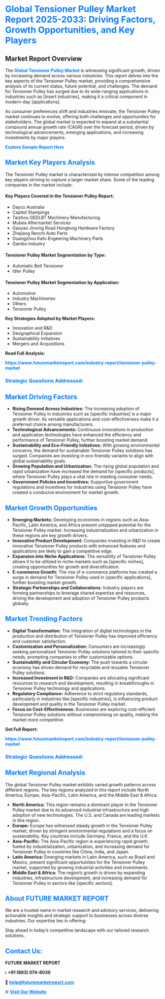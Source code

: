 <h1 style="color: #007BFF;">Global Tensioner Pulley Market Report 2025-2033: Driving Factors, Growth Opportunities, and Key Players</h1>

<section id="overview">
<h2>Market Report Overview</h2>
<p>The <a href="https://www.futuremarketreport.com/industry-report/tensioner-pulley-market" style="color: #007BFF; text-decoration: none;"><strong>Global Tensioner Pulley Market</strong></a> is witnessing significant growth, driven by increasing demand across various industries. This report delves into the key aspects of the Tensioner Pulley market, providing a comprehensive analysis of its current status, future potential, and challenges. The demand for Tensioner Pulley has surged due to its wide-ranging applications in industries such as [insert industries], making it a critical component in modern-day [applications].</p>
<p>As consumer preferences shift and industries innovate, the Tensioner Pulley market continues to evolve, offering both challenges and opportunities for stakeholders. The global market is expected to expand at a substantial compound annual growth rate (CAGR) over the forecast period, driven by technological advancements, emerging applications, and increasing investments by major players.</p>
</section>

<section id="overview">
<p><a href="https://www.futuremarketreport.com/request-sample/reportId=128276" style="color: #007BFF; text-decoration: none;"><strong>Explore Sample Report Here</strong></a></p>
</section>

<section id="key-players">
<h2 style="color: #007BFF;">Market Key Players Analysis</h2>
<p>The Tensioner Pulley market is characterized by intense competition among key players striving to capture a larger market share. Some of the leading companies in the market include:</p>
<h4>Key Players Covered in the Tensioner Pulley Report:</h4>
<ul><li>Dayco Australia</li><li>Capitol Stampings</li><li>Taizhou GEDLBT Machinery Manufacturing</li><li>Mubea Aftermarket Services</li><li>Gaoyao Jinxing Road Hongtong Hardware Factory</li><li>Zhejiang Renchi Auto Parts</li><li>Guangzhou Kafu Engeering Machinery Parts</li><li>Gambo Industry</li></ul>
<h4>Tensioner Pulley Market Segmentation by Type:</h4>
<ul><li>Automatic Belt Tensioner</li><li>Idler Pulley</li></ul>

<h4>Tensioner Pulley Market Segmentation by Application:</h4>
<ul><li>Automotive</li><li>Industry Machineries</li><li>Others</li><li>Tensioner Pulley</li></ul>
<p><strong>Key Strategies Adopted by Market Players:</strong></p>
<ul>
<li>Innovation and R&D</li>
<li>Geographical Expansion</li>
<li>Sustainability Initiatives</li>
<li>Mergers and Acquisitions</li>
</ul>
</section>

<section>
<p><strong>Read Full Analysis: </strong></p><a href="https://www.futuremarketreport.com/industry-report/tensioner-pulley-market" style="color: #007BFF; text-decoration: none;"><strong>https://www.futuremarketreport.com/industry-report/tensioner-pulley-market</strong></a>
<h3 style="color: #007BFF;">Strategic Questions Addressed:</h3>
</section>

<section id="driving-factors">
<h2 style="color: #007BFF;">Market Driving Factors</h2>
<ul>
<li><strong>Rising Demand Across Industries:</strong> The increasing adoption of Tensioner Pulley in industries such as [specific industries] is a major growth driver. Its versatile applications and cost-effectiveness make it a preferred choice among manufacturers.</li>
<li><strong>Technological Advancements:</strong> Continuous innovations in production and application technologies have enhanced the efficiency and performance of Tensioner Pulley, further boosting market demand.</li>
<li><strong>Sustainability and Eco-Friendly Initiatives:</strong> With growing environmental concerns, the demand for sustainable Tensioner Pulley solutions has surged. Companies are investing in eco-friendly variants to align with global sustainability goals.</li>
<li><strong>Growing Population and Urbanization:</strong> The rising global population and rapid urbanization have increased the demand for [specific products], where Tensioner Pulley plays a vital role in meeting consumer needs.</li>
<li><strong>Government Policies and Incentives:</strong> Supportive government regulations and incentives for industries using Tensioner Pulley have created a conducive environment for market growth.</li>
</ul>
</section>

<section id="growth-opportunities">
<h2 style="color: #007BFF;">Market Growth Opportunities</h2>
<ul>
<li><strong>Emerging Markets:</strong> Developing economies in regions such as Asia-Pacific, Latin America, and Africa present untapped potential for the Tensioner Pulley market. Increasing industrialization and urbanization in these regions are key growth drivers.</li>
<li><strong>Innovative Product Development:</strong> Companies investing in R&D to create innovative Tensioner Pulley products with enhanced features and applications are likely to gain a competitive edge.</li>
<li><strong>Expansion into Niche Applications:</strong> The versatility of Tensioner Pulley allows it to be utilized in niche markets such as [specific niches], creating opportunities for growth and diversification.</li>
<li><strong>E-commerce Growth:</strong> The rise of e-commerce platforms has created a surge in demand for Tensioner Pulley used in [specific applications], further boosting market growth.</li>
<li><strong>Strategic Partnerships and Collaborations:</strong> Industry players are forming partnerships to leverage shared expertise and resources, driving the development and adoption of Tensioner Pulley products globally.</li>
</ul>
</section>

<section id="trending-factors">
<h2 style="color: #007BFF;">Market Trending Factors</h2>
<ul>
<li><strong>Digital Transformation:</strong> The integration of digital technologies in the production and distribution of Tensioner Pulley has improved efficiency and customer satisfaction.</li>
<li><strong>Customization and Personalization:</strong> Consumers are increasingly seeking personalized Tensioner Pulley solutions tailored to their specific needs, prompting companies to offer customizable options.</li>
<li><strong>Sustainability and Circular Economy:</strong> The push towards a circular economy has driven demand for recyclable and reusable Tensioner Pulley solutions.</li>
<li><strong>Increased Investment in R&D:</strong> Companies are allocating significant resources to research and development, resulting in breakthroughs in Tensioner Pulley technology and applications.</li>
<li><strong>Regulatory Compliance:</strong> Adherence to strict regulatory standards, particularly in industries like [specific industries], is influencing product development and quality in the Tensioner Pulley market.</li>
<li><strong>Focus on Cost-Effectiveness:</strong> Businesses are exploring cost-efficient Tensioner Pulley solutions without compromising on quality, making the market more competitive.</li>
</ul>
</section>

<section>
<p><strong>Get Full Report: </strong></p><a href="https://www.futuremarketreport.com/industry-report/tensioner-pulley-market" style="color: #007BFF; text-decoration: none;"><strong>https://www.futuremarketreport.com/industry-report/tensioner-pulley-market</strong></a>
<h3 style="color: #007BFF;">Strategic Questions Addressed:</h3>
</section>


<section id="regional-analysis">
<h2 style="color: #007BFF;">Market Regional Analysis</h2>
<p>The global Tensioner Pulley market exhibits varied growth patterns across different regions. The key regions analyzed in this report include North America, Europe, Asia-Pacific, Latin America, and the Middle East & Africa:</p>
<ul>
<li><strong>North America:</strong> This region remains a dominant player in the Tensioner Pulley market due to its advanced industrial infrastructure and high adoption of new technologies. The U.S. and Canada are leading markets in this region.</li>
<li><strong>Europe:</strong> Europe has witnessed steady growth in the Tensioner Pulley market, driven by stringent environmental regulations and a focus on sustainability. Key countries include Germany, France, and the U.K.</li>
<li><strong>Asia-Pacific:</strong> The Asia-Pacific region is experiencing rapid growth, fueled by industrialization, urbanization, and increasing demand for Tensioner Pulley in countries like China, India, and Japan.</li>
<li><strong>Latin America:</strong> Emerging markets in Latin America, such as Brazil and Mexico, present significant opportunities for the Tensioner Pulley market, supported by growing industrial activities and investments.</li>
<li><strong>Middle East & Africa:</strong> The region’s growth is driven by expanding industries, infrastructure development, and increasing demand for Tensioner Pulley in sectors like [specific sectors].</li>
</ul>
</section>

<footer>
<h2 style="color: #007BFF;">About FUTURE MARKET REPORT</h2>
<p>We are a trusted name in market research and advisory services, delivering actionable insights and strategic support to businesses across diverse industries. Our expertise lies in offering:</p>

<p>Stay ahead in today’s competitive landscape with our tailored research solutions.</p>

<h2 style="color: #007BFF;">Contact Us:</h2>
<p><strong>FUTURE MARKET REPORT</strong></p>
<p>📞 <strong>+91 (883) 074-8030</strong></p>
<p>📧 <strong><a href="mailto:help@futuremarketreport.com" style="color: #007BFF;">help@futuremarketreport.com</a></strong></p>
<p>🌐 <strong><a href="https://www.futuremarketreport.com/" style="color: #007BFF;">Visit Our Website</a></strong></p>
</footer>